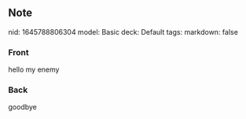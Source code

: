 ## Note
nid: 1645788806304
model: Basic
deck: Default
tags: 
markdown: false

### Front
hello my enemy

### Back
goodbye
